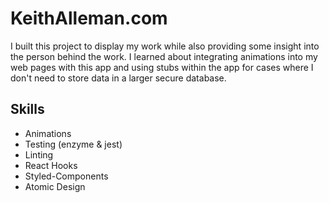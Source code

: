 # KeithAlleman.com

I built this project to display my work while also providing some insight into the person behind the work. I learned about integrating animations into my web pages with this app and using stubs within the app for cases where I don't need to store data in a larger secure database.

## Skills

* Animations
* Testing (enzyme & jest)
* Linting
* React Hooks
* Styled-Components
* Atomic Design

